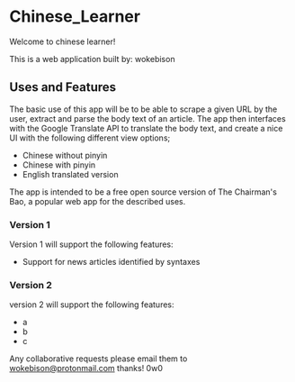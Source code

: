 # Chinese_Learner

Welcome to chinese learner!


This is a web application built by: wokebison

## Uses and Features
The basic use of this app will be to be able to scrape a given URL by the user, extract and parse the body text of an article.
The app then interfaces with the Google Translate API to translate the body text, and create a nice UI with the following different view options;
* Chinese without pinyin
* Chinese with pinyin
* English translated version

The app is intended to be a free open source version of The Chairman's Bao, a popular web app for the described uses.


### Version 1
Version 1 will support the following features:
* Support for news articles identified by syntaxes

### Version 2
version 2 will support the following features:
* a
* b
* c




Any collaborative requests please email them to wokebison@protonmail.com
thanks! 0w0


